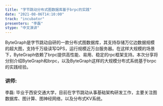 ```yaml
---
title: "字节跳动分布式图数据库基于brpc的实践"
date: "2021-08-06T14:10:00"
track: "incubator"
presenters: "李磊"
stype: "中文演讲"
---
```

ByteGraph是字节跳动自研的一款分布式图数据库，其支持存储万亿边数据规模的超大图，支持千万级读写QPS，运行规模近万台服务器。在这样大规模的场景下，ByteGraph依赖了brpc提供高性能、易用、稳定的rpc框架支持。本次分享将分别介绍ByteGraph和brpc，以及ByteGraph这样的大规模分布式系统基于brpc的实践经验。
 ### 讲师:
 李磊: 毕业于西安交通大学，目前在字节跳动从事基础架构研发工作，主要关注图数据库、图计算、图神经网络，以及分布式KV系统。

